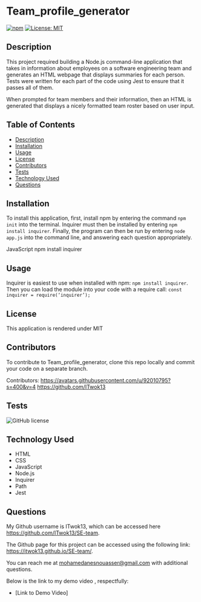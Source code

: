 # Team_profile_generator

  [![npm](https://badge.fury.io/js/inquirer.svg)](http://badge.fury.io/js/inquirer)
  [![License: MIT](https://img.shields.io/badge/License-MIT-yellow.svg)](https://opensource.org/licenses/MIT)

## Description
This project required building a Node.js command-line application that takes in information about employees on a software engineering team and generates an HTML webpage that displays summaries for each person. Tests were written for each part of the code using Jest to ensure that it passes all of them.

When prompted for team members and their information, then an HTML is generated that displays a nicely formatted team roster based on user input.

## Table of Contents
- [Description](#description)
- [Installation](#installation)
- [Usage](#usage)
- [License](#license)
- [Contributors](#contributors)
- [Tests](#tests)
- [Technology Used](#technology-used)
- [Questions](#questions)

## Installation

To install this application, first,  install npm by entering the command ```npm init```  into the terminal. Inquirer must then be installed by entering ```npm install inquirer```. Finally, the program can then be run by entering ```node app.js``` into the command line, and answering each question appropriately.

JavaScript
npm install inquirer

 
## Usage
Inquirer is easiest to use when installed with npm:  ``` npm install inquirer ```. Then you can load the module into your code with a require call: ``` const inquirer = require(‘inquirer’); ```

## License
This application is rendered under MIT

## Contributors
To contribute to Team_profile_generator, clone this repo locally and commit your code on a separate branch.
  
Contributors:
https://avatars.githubusercontent.com/u/92010795?s=400&v=4
https://github.com/ITwok13


## Tests
![GitHub license](https://img.shields.io/badge/test-100%25-success)

## Technology Used
- HTML
- CSS
- JavaScript
- Node.js
- Inquirer
- Path
- Jest

## Questions
My Github username is ITwok13, which can be accessed here https://github.com/ITwok13/SE-team.

The Github page for this project can be accessed using the following link: https://itwok13.github.io/SE-team/.

You can reach me at mohamedanesnouasser@gmail.com with additional questions.
  
Below is the  link to my demo video , respectfully:
- [Link to Demo Video]
